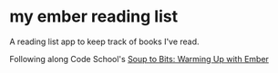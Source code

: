 my ember reading list
===========

A reading list app to keep track of books I've read.

Following along Code School's [Soup to Bits: Warming Up with Ember](https://www.codeschool.com/screencasts/soup-to-bits-warming-up-with-ember)
